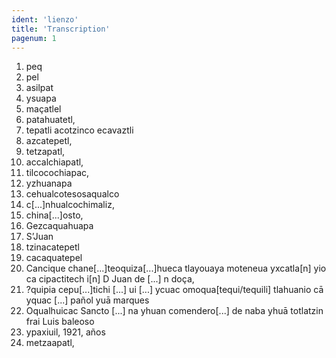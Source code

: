 ```yaml
---
ident: 'lienzo'
title: 'Transcription'
pagenum: 1
---
```

1.	peq
2.	pel
3.	asilpat
4.	ysuapa
5.	maçatlel
6.	patahuatetl,
7.	tepatli acotzinco ecavaztli
8.	azcatepetl,
9.	tetzapatl,
10.	accalchiapatl,
11.	tilcocochiapac,
12.	yzhuanapa
13.	cehualcotesosaqualco
14.	c[...]nhualcochimaliz,
15.	china[...]osto,
16.	Gezcaquahuapa
17.	S’Juan
18.	tzinacatepetl
19.	cacaquatepel
20.	Cancique chane[...]teoquiza[...]hueca tlayouaya moteneua yxcatla[n] yio ca cipactitech i[n] D Juan de [...] n doça,
21.	?quipia cepu[...]tichi [...] ui [...] ycuac omoqua[tequi/tequili] tlahuanio cā yquac [...] pañol yuā marques
22.	Oqualhuicac Sancto [...] na yhuan comendero[...] de naba yhuā totlatzin frai Luis baleoso
23.	ypaxiuil, 1921, años
24.	metzaapatl,
